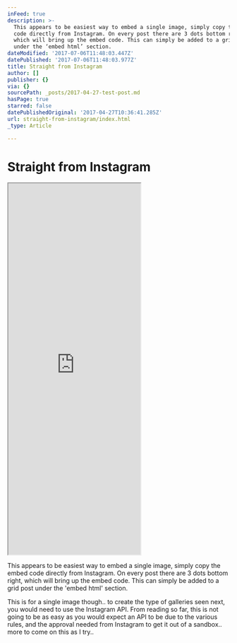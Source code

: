 ```yaml
---
inFeed: true
description: >-
  This appears to be easiest way to embed a single image, simply copy the embed
  code directly from Instagram. On every post there are 3 dots bottom right,
  which will bring up the embed code. This can simply be added to a grid post
  under the ‘embed html’ section.
dateModified: '2017-07-06T11:48:03.447Z'
datePublished: '2017-07-06T11:48:03.977Z'
title: Straight from Instagram
author: []
publisher: {}
via: {}
sourcePath: _posts/2017-04-27-test-post.md
hasPage: true
starred: false
datePublishedOriginal: '2017-04-27T10:36:41.285Z'
url: straight-from-instagram/index.html
_type: Article

---
```

# Straight from Instagram

<iframe src="https://the-grid.github.io/ed-userhtml/?g=eJylVWtv4jgU_b6_wspopFZtSAhQQgrVQniUtpQWCJR-GTmJkxjywnYI4devzaOdTqWVVptIiX1sX997fO510w4TZ73JEoaAE0JKWxKOKYM-gZEcIRdDCbiQQVmgPolkB6YMJzFyv8JbRCiHW1JdApQVIWpJwIbO2idJFrvGj36_fwvshLiIGOq5JRPo4owalXQnoJ1MA-gmuaECFZTTHf8S34YX6vXhLdUur494Wf0-WK5d3oIIEh_HhpgkOjs5xy4LjJuaLoAUui6OfbH_EW80SpV67ee5K-fIXmPGQwydi7Kq_gQy0NLd5Xn8Gy7dNV28Pcd7Ni_2ku7A70NfqdDFewtCHCM5QNgPmHDp6LvMktSoqr-7W1NLfEs-g6Edk2GI_dhwUMwQOTsmfPq3LTMSXojTMnAEfaSksX9rQ4puqtd43hlPcvVx4Cdt_jxPraBn-bxl5qJPzfZI_NPFJtmLRmfgdmZWr91-GryYyi7ovAq0v7fWrtl-rI_vx2sBjKzezpo4-9H-xas0Gt5b-cqOatF-2TjY6-KpNenMu6un7fub3aMj3-xNa8qLrrBGP5vMzUlk1SsPi3CfUH86HL5bE3OVKNC96r0-PHSq91u902dXw276mpi7cr4aTzv9INDeKN31hsu4koVD5Wb0PEE9tW4NFw-9rW71xovuVNeflo36elPMQvzw-MiyZccmWbuYB7V8fI_fohTXclTTe2tV0519XmSv7tPjy6DcWdvV53h0NUft2LvfxOV19WrwMrvJBq_ONtMCbTzPhp7iL6x-UejjRS91i_cprMC5uUnnyXy7f3_X5rM41nJL3-znq24XsXFDHUyLRjR_2jB_OS20Snm0I8uboeYPNisyW6pPurczd57ZsYMFoculILfdC_uz9TR7jUyTa9PFNA1hYRwS-RacBFWtHlPgkA8qgBlLgHwE04RikcIGQSFkeIu4srjoZE0To0dFHWZyeStcUacvaKYf2jrZ1Q9pqAptfuQWqJ7kD0FAkNeSAsZSaihKnuelj9JScpJISZXOdLN6nuyDyoOvfNYNJwkTYvxQVW7XS2ImezDCYWG0CYbhNYUxlSki2DuNUrxHRvkQ2rEvzBhxQiIYnqD8SMoZ-z3zynWx8JBaLnISAg_UxLzCcS54lZJzAlPDJgiuZdG_lQDj0SPWkn7ZIYzX0p3ItCwtlcC3RlOBnL30C3en6JyGozvufw3wu-ensmEnjCXRH3XkUPUSXpq9kFfVALsuij-P6nh6n-F_rSwH6GMtCkOcUkw5JwFmSKYpdATHghx-2m0hKgZ4-Sb8YrALADmX4OJvzP8l5xIkMWgyHKEPEv5n1Ic7CQmLLUlTy3VZrcpqY1bWjErdUGtXqmqoKncrJaBxDcQMABmo8VEYgZfurKmItYejOUv88x68-6tJHYJTBiAtYge4yEMEUOK0JEXhqcY8LqM_pIziX9ZUQZGNXFpaUZE5Rxt3_wCO6HQd" height="840" style=""></iframe>

This appears to be easiest way to embed a single image, simply copy the embed code directly from Instagram. On every post there are 3 dots bottom right, which will bring up the embed code. This can simply be added to a grid post under the 'embed html' section.

This is for a single image though.. to create the type of galleries seen next, you would need to use the Instagram API. From reading so far, this is not going to be as easy as you would expect an API to be due to the various rules, and the approval needed from Instagram to get it out of a sandbox.. more to come on this as I try..